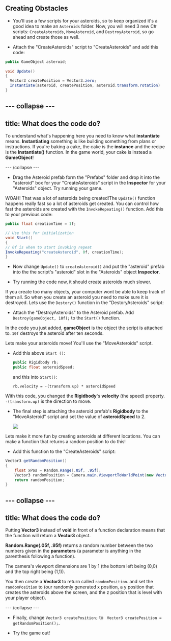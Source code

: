 ## Creating Obstacles

+ You'll use a few scripts for your asteroids, so to keep organized it's a good idea to make an `Asteroids` folder. Now, you will need 3 new C# scripts: `CreateAsteroids`, `MoveAsteroid`, and `DestroyAsteroid`, so go ahead and create those as well.

+ Attach the "CreateAsteroids" script to  "CreateAsteroids" and add this code:

```csharp
public GameObject asteroid;
  
void Update()
{
  Vector3 createPosition = Vector3.zero;
  Instantiate(asteroid, createPosition, asteroid.transform.rotation)
}
```

--- collapse ---
---
title: What does the code do?
---

To understand what's happening here you need to know what **instantiate** means. **Instantiating** something is like building something from plans or instructions. If you're baking a cake, the cake is the **instance** and the recipe is the **Instantiate()** function. In the game world, your cake is instead a **GameObject**!

--- /collapse ---

+ Drag the Asteroid prefab form the "Prefabs" folder and drop it into the "asteroid" box for your "CreateAsteroids" script in the **Inspector** for your "Asteroids" object. Try running your game.

WOAH! That was a lot of asteroids being created!The `Update()` function happens really fast so a lot of asteroids get created. You can control how fast the asteroids are created with the `InvokeRepeating()` function. Add this to your previous code:

```csharp
public float creationTime = 1f;

// Use this for initialization
void Start()
{
// 0f is when to start invoking repeat
InvokeRepeating("createAsteroid", 0f, creationTime);
}
```
    
+ Now change `Update()` to `createAsteroid()` and put the "asteroid" prefab into the the script's "asteroid" slot in the "Asteroids" object **Inspector**.

+ Try running the code now, it should create asteroids much slower.
   
If you create too many objects, your computer wont be able to keep track of them all. So when you create an asteroid you need to make sure it is destroyed. Lets use the `Destory()` function in the "DestoryAsteroids" script:

+ Attach the "DestroyAsteroids" to the Asteroid prefab. Add `Destroy(gameObject, 10f);` to the `Start()` function.
 
In the code you just added, **gameObject** is the object the script is attached to. `10f` destroys the asteroid after ten seconds.
 
Lets make your asteroids move! You'll use the "MoveAsteroids" script.

+ Add this above `Start ()`:
  
  ```csharp
  public Rigidbody rb;
  public float asteroidSpeed;
  ```
  and this into `Start()`:
  
  `rb.velocity = -(transform.up) * asteroidSpeed`
  
With this code, you changed the **Rigidbody**'s **velocity** (the speed) property. `-(transform.up)` is the direction to move.

+ The final step is attaching the asteroid prefab's **Rigidbody** to the "MoveAsteroid" script and set the value of **asteroidSpeed** to 2.
 
  ![](enimages/unityRBattach.png) 

Lets make it more fun by creating asteroids at different locations. You can make a function that returns a random position to do this!

+ Add this function to the "CreateAsteroids" script:
  
```csharp
Vector3 getRandomPosition()
{
    float xPos = Random.Range(.05f, .95f);
    Vector3 randomPosition = Camera.main.ViewportToWorldPoint(new Vector3(xPos, 1.1f, 15f));
    return randomPosition;
}
```

--- collapse ---
---
title: What does the code do?
---

  Putting **Vector3** instead of **void** in front of a function declaration means that the function will return a **Vector3** object. 
  
  **Random.Range(.05f, .95f)** returns a random number between the two numbers given in the **parameters** (a parameter is anything in the parenthesis following a function). 
    
  The camera's viewport dimensions are 1 by 1 (the bottom left being (0,0) and the top right being (1,1)). 
  
  You then create a **Vector3** to return called `randomPosition`. and set the `randomPosition` to (our randomly generated x position, a y position that creates the asteroids above the screen, and the z position that is level with your player object).
  
--- /collapse ---

+  Finally, change `Vector3 createPosition;` to ` Vector3 createPosition = getRandomPosition();`.
 
+ Try the game out!